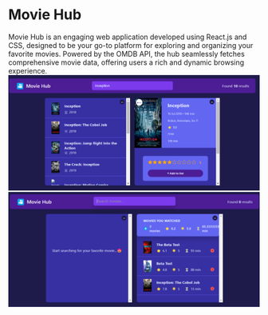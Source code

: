 # Movie Hub
Movie Hub is an engaging web application developed using React.js and CSS, designed to be your go-to platform for exploring and organizing your favorite movies. Powered by the OMDB API, the hub seamlessly fetches comprehensive movie data, offering users a rich and dynamic browsing experience.
![Alt text](./public/md1.png)
![Alt text](./public/md2.png)
